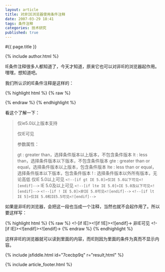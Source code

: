 ```yaml
---
layout: article
title: 对非IE浏览器使用条件注释
date: 2007-03-29 18:41
tags: 条件注释
categories: 技术研究
published: true
---
```


#{{ page.title }}

{% include author.html %}

IE条件注释很多人都知道了，今天才知道，原来它也可以对非IE的浏览器起作用。嘿嘿，想知道吧。

 我们所认识的IE条件注释是这样的：

{% highlight html %}
{% raw %}
<!--[if IE]> IE的内容<![endif]-->
{% endraw %}
{% endhighlight %}

看这个了解一下：

> 仅ie5.0以上版本支持
> 
> 仅IE可见
> 
> 参数属性：
> 
> gt : greater than，选择条件版本以上版本，不包含条件版本
> lt : less than，选择条件版本以下版本，不包含条件版本
> gte : greater than or equal，选择条件版本以上版本，包含条件版本
> lte : less than or equal，选择条件版本以下版本，包含条件版本
> ! : 选择条件版本以外所有版本，无论高低
> 仅IE 5.0以上可见
> `<!--[if gt IE 5.0]>仅IE 5.0以下可见<![endif]-->`
> IE 5.0及以上可见
> `<!--[if lte IE 5.0]>IE 5.0及以下可见<![endif]-->`
> `<!--[if ! IE 5.0]>非IE 5.0可见<![endif]-->`
> `<!--[if lt IE 5]>仅IE 5.0和IE5.5可见<![endif]-->`

如果是非IE的浏览器，会把这一段也当成一个注释，当然也就不会起作用了。所以要这样写：

{% highlight html %}
{% raw %}
<!-[if IE]><![if !IE]><![endif]-> 非IE可见 <!-[if IE]><![endif]><![endif]->
{% endraw %}
{% endhighlight %}

这样非IE的浏览器就可以读到里面的内容，而IE则因为里面的条件为真而不显示内容。

{% include jsfiddle.html id="7cecbp9q" r="result,html" %}

{% include article_footer.html %}
